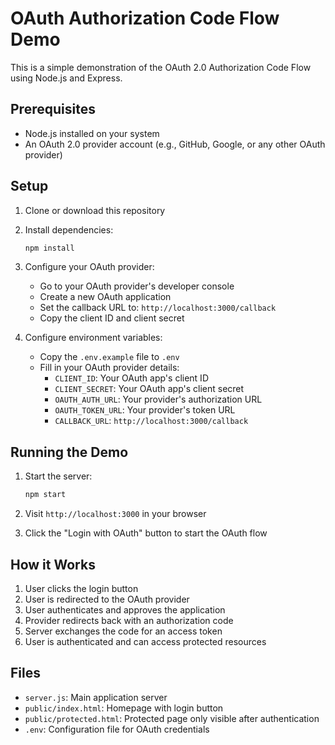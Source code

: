 # OAuth Authorization Code Flow Demo

This is a simple demonstration of the OAuth 2.0 Authorization Code Flow using Node.js and Express.

## Prerequisites

- Node.js installed on your system
- An OAuth 2.0 provider account (e.g., GitHub, Google, or any other OAuth provider)

## Setup

1. Clone or download this repository
2. Install dependencies:
   ```bash
   npm install
   ```
3. Configure your OAuth provider:
   - Go to your OAuth provider's developer console
   - Create a new OAuth application
   - Set the callback URL to: `http://localhost:3000/callback`
   - Copy the client ID and client secret

4. Configure environment variables:
   - Copy the `.env.example` file to `.env`
   - Fill in your OAuth provider details:
     - `CLIENT_ID`: Your OAuth app's client ID
     - `CLIENT_SECRET`: Your OAuth app's client secret
     - `OAUTH_AUTH_URL`: Your provider's authorization URL
     - `OAUTH_TOKEN_URL`: Your provider's token URL
     - `CALLBACK_URL`: `http://localhost:3000/callback`

## Running the Demo

1. Start the server:
   ```bash
   npm start
   ```

2. Visit `http://localhost:3000` in your browser

3. Click the "Login with OAuth" button to start the OAuth flow

## How it Works

1. User clicks the login button
2. User is redirected to the OAuth provider
3. User authenticates and approves the application
4. Provider redirects back with an authorization code
5. Server exchanges the code for an access token
6. User is authenticated and can access protected resources

## Files

- `server.js`: Main application server
- `public/index.html`: Homepage with login button
- `public/protected.html`: Protected page only visible after authentication
- `.env`: Configuration file for OAuth credentials
